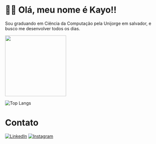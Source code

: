 # 👋🏻 Olá, meu nome é Kayo!!
Sou graduando em Ciência da Computação pela Unijorge em salvador, e busco me desenvolver todos os dias.

<a href="https://github.com/kayomira">
  <img height=200 align="center" src="https://github-readme-stats.vercel.app/api?username=kayomira&locale=pt-br&show_icons=true&include_all_commits=true&count_private=true&\&rank_icon=github" />
</a>

![Top Langs](https://github-readme-stats-git-masterrstaa-rickstaa.vercel.app/api/top-langs/?username=kayomira&bg_color=000&border_color=30A3DC&title_color=E94D5F&text_color=FFF)

# Contato
[![LinkedIn](https://img.shields.io/badge/LinkedIn-0077B5?style=for-the-badge&logo=linkedin&logoColor=white)](https://www.linkedin.com/in/kayo-macedo/) [![Instagram](https://img.shields.io/badge/-Instagram-%23E4405F?style=for-the-badge&logo=instagram&logoColor=white)](https://www.instagram.com/kayomira/)


<!---
kayomira/kayomira is a ✨ special ✨ repository because its `README.md` (this file) appears on your GitHub profile.
You can click the Preview link to take a look at your changes.
--->
